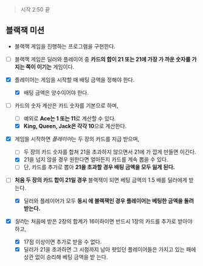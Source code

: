 > 시작 2:50
> 끝

## 블랙잭 미션

- 블랙잭 게임을 진행하는 프로그램을 구현한다.
- [ ] 블랙잭 게임은 딜러와 플레이어 중 **카드의 합이 21 또는 21에 가장 가 까운 숫자를 가지는 쪽이 이기는** 게임이다.

- [x] 플레이어는 게임을 시작할 때 배팅 금액을 정해야 한다.
    - [x] 배팅 금액은 양수이어야 한다.
- [ ] 카드의 숫자 계산은 카드 숫자를 기본으로 하며,
    - [ ] 예외로 **Ace는 1 또는 11**로 계산할 수 있다.
    - [x] **King, Queen, Jack은 각각 10**으로 계산한다.
- [x] 게임을 시작하면 *플레이어*는 두 장의 카드를 지급 받으며,
    - [ ] 두 장의 카드 숫자를 합쳐 21을 초과하지 않으면서 21에 가 깝게 만들면 이긴다.
    - [x] 21을 넘지 않을 경우 원한다면 얼마든지 카드를 계속 뽑을 수 있다.
    - [ ] 단, 카드를 추가로 뽑아 **21을 초과할 경우 배팅 금액을 모두 잃게 된다.**
- [ ] **처음 두 장의 카드 합이 21일 경우** 블랙잭이 되면 베팅 금액의 1.5 배를 딜러에게 받는다.
    - [x] 딜러와 플레이어가 모두 **동시 에 블랙잭인 경우 플레이어는 베팅한 금액을 돌려받는다.**
- [x] *딜러*는 처음에 받은 2장의 합계가 16이하이면 반드시 1장의 카드를 추가로 받아야 하고,
    - [x] 17점 이상이면 추가로 받을 수 없다.
    - [x] 딜러가 21을 초과하면 그 시점까지 남아 햣있던 플레이어들은 가지고 있는 패에 상관 없이 승리해 베팅 금액을 받 는다.